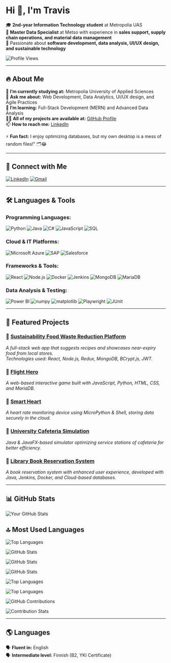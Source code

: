 # Hi 👋, I'm Travis

🎓 **2nd-year Information Technology student** at Metropolia UAS  
💼 **Master Data Specialist** at Metso with experience in **sales support, supply chain operations, and material data management**  
🚀 Passionate about **software development, data analysis, UI/UX design, and sustainable technology**  

![Profile Views](https://komarev.com/ghpvc/?username=travisv12&color=blue)

---

## 🔥 About Me  
🔭 **I’m currently studying at:** Metropolia University of Applied Sciences  
💬 **Ask me about:** Web Development, Data Analytics, UI/UX design, and Agile Practices  
🌱 **I’m learning:** Full-Stack Development (MERN) and Advanced Data Analysis  
👨‍💻 **All of my projects are available at:** [GitHub Profile](https://github.com/travisv12)  
📫 **How to reach me:** [LinkedIn](https://www.linkedin.com/in/travis-trung-vu-80b252293)

⚡ **Fun fact:** I enjoy optimizing databases, but my own desktop is a mess of random files!" 🗂️😂

---

## 🤝 Connect with Me  
[![LinkedIn](https://img.shields.io/badge/LinkedIn-0077B5?style=for-the-badge&logo=linkedin&logoColor=white)](https://www.linkedin.com/in/travis-trung-vu-80b252293/)
[![Gmail](https://img.shields.io/badge/Gmail-D14836?style=for-the-badge&logo=gmail&logoColor=white)](mailto:trungvu1279@gmail.com)  

---

## 🛠️ Languages & Tools  

### **Programming Languages:**  
![Python](https://img.shields.io/badge/Python-3776AB?style=flat&logo=python&logoColor=white)  ![Java](https://img.shields.io/badge/Java-ED8B00?style=flat&logo=openjdk&logoColor=white)  ![C#](https://img.shields.io/badge/C%23-239120?style=flat&logo=c-sharp&logoColor=white)  ![JavaScript](https://img.shields.io/badge/JavaScript-F7DF1E?style=flat&logo=javascript&logoColor=black)  ![SQL](https://img.shields.io/badge/SQL-4479A1?style=flat&logo=mysql&logoColor=white)  

### **Cloud & IT Platforms:**  
![Microsoft Azure](https://img.shields.io/badge/Microsoft%20Azure-0089D6?style=flat&logo=microsoft-azure&logoColor=white)  ![SAP](https://img.shields.io/badge/SAP-0FAAFF?style=flat&logo=sap&logoColor=white)  ![Salesforce](https://img.shields.io/badge/Salesforce-00A1E0?style=flat&logo=salesforce&logoColor=white)  

### **Frameworks & Tools:**  
![React](https://img.shields.io/badge/React-61DAFB?style=flat&logo=react&logoColor=black)  ![Node.js](https://img.shields.io/badge/Node.js-339933?style=flat&logo=node.js&logoColor=white)  ![Docker](https://img.shields.io/badge/Docker-2496ED?style=flat&logo=docker&logoColor=white)  ![Jenkins](https://img.shields.io/badge/Jenkins-D24939?style=flat&logo=jenkins&logoColor=white)  ![MongoDB](https://img.shields.io/badge/MongoDB-47A248?style=flat&logo=mongodb&logoColor=white)  ![MariaDB](https://img.shields.io/badge/MariaDB-003545?style=flat&logo=mariadb&logoColor=white)  

### **Data Analysis & Testing:**  
![Power BI](https://img.shields.io/badge/Power%20BI-F2C811?style=flat&logo=power-bi&logoColor=black)  ![numpy](https://img.shields.io/badge/numpy-013243?style=flat&logo=numpy&logoColor=white)  ![matplotlib](https://img.shields.io/badge/matplotlib-00599C?style=flat&logo=python&logoColor=white)  ![Playwright](https://img.shields.io/badge/Playwright-2E2E2E?style=flat&logo=microsoft&logoColor=white)  ![JUnit](https://img.shields.io/badge/JUnit-25A162?style=flat&logo=java&logoColor=white)  

---

## 🌟 Featured Projects  

### **📌 [Sustainability Food Waste Reduction Platform](https://github.com/travisv12/ReFoodify)**  
_A full-stack web app that suggests recipes and showcases near-expiry food from local stores._  
_Technologies used: React, Node.js, Redux, MongoDB, BCrypt.js, JWT._  

### **📌 [Flight Hero](https://github.com/travisv12/Flight_game_website)**  
_A web-based interactive game built with JavaScript, Python, HTML, CSS, and MariaDB._  

### **📌 [Smart Heart](https://github.com/travisv12/SmartHeart)**  
_A heart rate monitoring device using MicroPython & Shell, storing data securely in the cloud._  

### **📌 [University Cafeteria Simulation](https://github.com/travisv12/Cafeteria_Simulator)**  
_Java & JavaFX-based simulator optimizing service stations of cafeteria for better efficiency._  

### **📌 [Library Book Reservation System](https://github.com/travisv12/Luku)**  
_A book reservation system with enhanced user experience, developed with Java, Jenkins, Docker, and Cloud-based databases._  

---

## 📊 GitHub Stats  
![Your GitHub Stats](https://github-readme-stats.vercel.app/api?username=travisv12&show_icons=true&theme=dark)  

## 🔝 Most Used Languages  
![Top Languages](https://github-readme-stats.vercel.app/api/top-langs/?username=travisv12&layout=compact&theme=dark)

![GitHub Stats](https://github-readme-streak-stats.herokuapp.com/?user=travisv12&theme=radical&hide_border=true)

![GitHub Stats](https://github-readme-stats.vercel.app/api?username=travisv12&show_icons=true&theme=transparent)

![GitHub Stats](https://github-readme-stats.vercel.app/api?username=travisv12&show_icons=true&theme=graywhite)

![Top Languages](https://github-readme-stats.vercel.app/api/top-langs/?username=travisv12&layout=pie&theme=dark)

![Top Languages](https://github-readme-stats.vercel.app/api/top-langs/?username=travisv12&layout=compact&theme=tokyonight&hide_border=true)

![GitHub Contributions](https://github-readme-activity-graph.vercel.app/graph?username=travisv12&theme=react-dark)

![Contribution Stats](https://github-contributor-stats.vercel.app/api?username=travisv12&theme=dark)


---

## 🌎 Languages  
🗣️ **Fluent in:** English  
🗣️ **Intermediate level:** Finnish (B2, YKI Certificate)  
